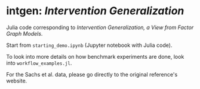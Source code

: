 # intgen: *Intervention Generalization*

Julia code corresponding to *Intervention Generalization, a View from Factor Graph Models*.

Start from `starting_demo.ipynb` (Jupyter notebook with Julia code).

To look into more details on how benchmark experiments are done, look into `workflow_examples.jl`.

For the Sachs et al. data, please go directly to the original reference's website.
